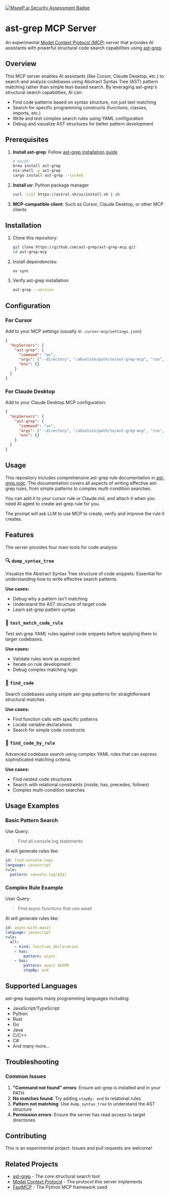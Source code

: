 [![MseeP.ai Security Assessment Badge](https://mseep.net/pr/ast-grep-ast-grep-mcp-badge.png)](https://mseep.ai/app/ast-grep-ast-grep-mcp)

# ast-grep MCP Server

An experimental [Model Context Protocol (MCP)](https://modelcontextprotocol.io/) server that provides AI assistants with powerful structural code search capabilities using [ast-grep](https://ast-grep.github.io/).

## Overview

This MCP server enables AI assistants (like Cursor, Claude Desktop, etc.) to search and analyze codebases using Abstract Syntax Tree (AST) pattern matching rather than simple text-based search. By leveraging ast-grep's structural search capabilities, AI can:

- Find code patterns based on syntax structure, not just text matching
- Search for specific programming constructs (functions, classes, imports, etc.)
- Write and test complex search rules using YAML configuration
- Debug and visualize AST structures for better pattern development

## Prerequisites

1. **Install ast-grep**: Follow [ast-grep installation guide](https://ast-grep.github.io/guide/quick-start.html#installation)
   ```bash
   # macOS
   brew install ast-grep
   nix-shell -p ast-grep
   cargo install ast-grep --locked
   ```

2. **Install uv**: Python package manager
   ```bash
   curl -LsSf https://astral.sh/uv/install.sh | sh
   ```

3. **MCP-compatible client**: Such as Cursor, Claude Desktop, or other MCP clients

## Installation

1. Clone this repository:
   ```bash
   git clone https://github.com/ast-grep/ast-grep-mcp.git
   cd ast-grep-mcp
   ```

2. Install dependencies:
   ```bash
   uv sync
   ```

3. Verify ast-grep installation:
   ```bash
   ast-grep --version
   ```
## Configuration

### For Cursor

Add to your MCP settings (usually in `.cursor-mcp/settings.json`):

```json
{
  "mcpServers": {
    "ast-grep": {
      "command": "uv",
      "args": ["--directory", "/absolute/path/to/ast-grep-mcp", "run", "main.py"],
      "env": {}
    }
  }
}
```

### For Claude Desktop

Add to your Claude Desktop MCP configuration:

```json
{
  "mcpServers": {
    "ast-grep": {
      "command": "uv",
      "args": ["--directory", "/absolute/path/to/ast-grep-mcp", "run", "main.py"],
      "env": {}
    }
  }
}
```

## Usage

This repository includes comprehensive ast-grep rule documentation in [ast-grep.mdc](https://github.com/ast-grep/ast-grep-mcp/blob/main/ast-grep.mdc). The documentation covers all aspects of writing effective ast-grep rules, from simple patterns to complex multi-condition searches.

You can add it to your cursor rule or Claude.md, and attach it when you need AI agent to create ast-grep rule for you.

The prompt will ask LLM to use MCP to create, verify and improve the rule it creates.

## Features

The server provides four main tools for code analysis:

### 🔍 `dump_syntax_tree`
Visualize the Abstract Syntax Tree structure of code snippets. Essential for understanding how to write effective search patterns.

**Use cases:**
- Debug why a pattern isn't matching
- Understand the AST structure of target code
- Learn ast-grep pattern syntax

### 🧪 `test_match_code_rule`
Test ast-grep YAML rules against code snippets before applying them to larger codebases.

**Use cases:**
- Validate rules work as expected
- Iterate on rule development
- Debug complex matching logic

### 🎯 `find_code`
Search codebases using simple ast-grep patterns for straightforward structural matches.

**Use cases:**
- Find function calls with specific patterns
- Locate variable declarations
- Search for simple code constructs

### 🚀 `find_code_by_rule`
Advanced codebase search using complex YAML rules that can express sophisticated matching criteria.

**Use cases:**
- Find nested code structures
- Search with relational constraints (inside, has, precedes, follows)
- Complex multi-condition searches


## Usage Examples

### Basic Pattern Search

Use Query:

> Find all console.log statements

AI will generate rules like:

```yaml
id: find-console-logs
language: javascript
rule:
  pattern: console.log($$$)
```

### Complex Rule Example

User Query:
> Find async functions that use await

AI will generate rules like:

```yaml
id: async-with-await
language: javascript
rule:
  all:
    - kind: function_declaration
    - has:
        pattern: async
    - has:
        pattern: await $EXPR
        stopBy: end
```

## Supported Languages

ast-grep supports many programming languages including:
- JavaScript/TypeScript
- Python
- Rust
- Go
- Java
- C/C++
- C#
- And many more...

## Troubleshooting

### Common Issues

1. **"Command not found" errors**: Ensure ast-grep is installed and in your PATH
2. **No matches found**: Try adding `stopBy: end` to relational rules
3. **Pattern not matching**: Use `dump_syntax_tree` to understand the AST structure
4. **Permission errors**: Ensure the server has read access to target directories

## Contributing

This is an experimental project. Issues and pull requests are welcome!

## Related Projects

- [ast-grep](https://ast-grep.github.io/) - The core structural search tool
- [Model Context Protocol](https://modelcontextprotocol.io/) - The protocol this server implements
- [FastMCP](https://github.com/pydantic/fastmcp) - The Python MCP framework used
